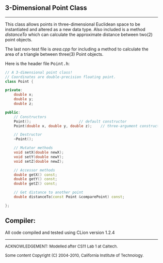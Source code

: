 ## 3-Dimensional Point Class

* * *

This class allows points in three-dimensional Euclidean space to be instantiated and altered as a new data type. Also included is a method *distanceTo* which can calculate the approximate distance between two(2) point objects.

The last non-test file is *area.cpp* for including a method to calculate the area of a triangle between three(3) Point objects. 

Here is the header file <tt>Point.h</tt>:

```c++
// A 3-dimensional point class!
// Coordinates are double-precision floating point.
class Point {

private:
    double x;
    double y;
    double z;

public:
    // Constructors
    Point();                      // default constructor
    Point(double x, double y, double z);    // three-argument constructor

    // Destructor
    ~Point();

    // Mutator methods
    void setX(double newX);
    void setY(double newY);
    void setZ(double newZ);

    // Accessor methods
    double getX() const;
    double getY() const;
    double getZ() const;

    // Get distance to another point
    double distanceTo(const Point &comparePoint) const;

};
```

## Compiler:
All code compiled and tested using CLion version 1.2.4

* * *

<font size="-1">ACKNOWLEDGEMENT: Modelled after CS11 Lab 1 at Caltech.</font>

<font size="-1">Some content Copyright (C) 2004-2010, California Institute of Technology.</font>
